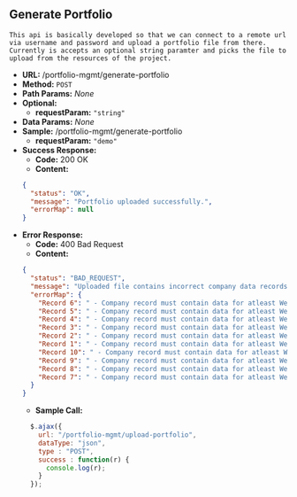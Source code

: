 **Generate Portfolio**
----
	This api is basically developed so that we can connect to a remote url via username and password and upload a portfolio file from there.
	Currently is accepts an optional string paramter and picks the file to upload from the resources of the project.
*   **URL:**
    /portfolio-mgmt/generate-portfolio
*   **Method:**
    `POST`
*   **Path Params:**
    _None_
*   **Optional:**
	* **requestParam:**
	`"string"`
*   **Data Params:**
    _None_
*   **Sample:**
    /portfolio-mgmt/generate-portfolio
	* **requestParam:**
	`"demo"`
*   **Success Response:**
    * **Code:** 200 OK <br />
    * **Content:** 
    ```json
	{
	  "status": "OK",
	  "message": "Portfolio uploaded successfully.",
	  "errorMap": null
	}
    ```
*   **Error Response:**
    *   **Code:** 400 Bad Request <br />
    *   **Content:** 
	```json
	{
	  "status": "BAD_REQUEST",
	  "message": "Uploaded file contains incorrect company data records.",
	  "errorMap": {
		"Record 6": " - Company record must contain data for atleast Weightage or Amount Invested. Data provided : CompanyModel(isin=US4781601046, name=Johnson & Johnson, wt=0.0, amountInvested=0)",
		"Record 5": " - Company record must contain data for atleast Weightage or Amount Invested. Data provided : CompanyModel(isin=US2546871060, name=The Walt Disney Company, wt=0.0, amountInvested=0)",
		"Record 4": " - Company record must contain data for atleast Weightage or Amount Invested. Data provided : CompanyModel(isin=US0605051046, name=Bank of America Corporation, wt=0.0, amountInvested=0)",
		"Record 3": " - Company record must contain data for atleast Weightage or Amount Invested. Data provided : CompanyModel(isin=US0231351067, name=Amazon.com, Inc., wt=0.0, amountInvested=0)",
		"Record 2": " - Company record must contain data for atleast Weightage or Amount Invested. Data provided : CompanyModel(isin=US00724F1012, name=Adobe Inc., wt=0.0, amountInvested=0)",
		"Record 1": " - Company record must contain data for atleast Weightage or Amount Invested. Data provided : CompanyModel(isin=US0378331005, name=Apple Inc., wt=0.0, amountInvested=0)",
		"Record 10": " - Company record must contain data for atleast Weightage or Amount Invested. Data provided : CompanyModel(isin=US46625H1005, name=JPMorgan Chase & Co., wt=0.0, amountInvested=0)",
		"Record 9": " - Company record must contain data for atleast Weightage or Amount Invested. Data provided : CompanyModel(isin=US7427181091, name=The Procter & Gamble Company, wt=0.0, amountInvested=0)",
		"Record 8": " - Company record must contain data for atleast Weightage or Amount Invested. Data provided : CompanyModel(isin=US7170811035, name=Pfizer Inc., wt=0.0, amountInvested=0)",
		"Record 7": " - Company record must contain data for atleast Weightage or Amount Invested. Data provided : CompanyModel(isin=US67066G1040, name=NVIDIA Corporation, wt=0.0, amountInvested=0)"
	  }
	}
	```
    *   **Sample Call:**
      ```javascript
        $.ajax({
          url: "/portfolio-mgmt/upload-portfolio",
          dataType: "json",
          type : "POST",
          success : function(r) {
            console.log(r);
          }
        });
      ```